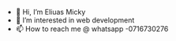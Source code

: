 - 👋 Hi, I’m Eliuas Micky
- 👀 I’m interested in web development 
- 📫 How to reach me @ whatsapp -0716730276

<!---
micky285/micky285 is a ✨ special ✨ repository because its `README.md` (this file) appears on your GitHub profile.
You can click the Preview link to take a look at your changes.
--->

